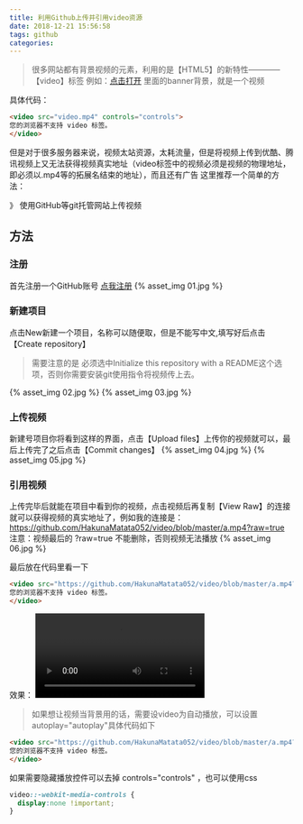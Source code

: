 ```yaml
---
title: 利用Github上传并引用video资源
date: 2018-12-21 15:56:58
tags: github
categories:
---
```


> 很多网站都有背景视频的元素，利用的是【HTML5】的新特性————【video】标签
例如：[点击打开](http://www.hearttrip.net/tourlist.html) 里面的banner背景，就是一个视频

<!-- more -->

具体代码：
```html
<video src="video.mp4" controls="controls">
您的浏览器不支持 video 标签。
</video>
```
但是对于很多服务器来说，视频太站资源，太耗流量，但是将视频上传到优酷、腾讯视频上又无法获得视频真实地址（video标签中的视频必须是视频的物理地址，即必须以.mp4等的拓展名结束的地址），而且还有广告
这里推荐一个简单的方法：

》 使用GitHub等git托管网站上传视频

## 方法

### 注册
首先注册一个GitHub账号 [点我注册](https://github.com/)
{% asset_img 01.jpg %}

### 新建项目
点击New新建一个项目，名称可以随便取，但是不能写中文,填写好后点击【Create repository】
> 需要注意的是 必须选中Initialize this repository with a README这个选项，否则你需要安装git使用指令将视频传上去。

{% asset_img 02.jpg %}
{% asset_img 03.jpg %}

### 上传视频
新建号项目你将看到这样的界面，点击【Upload files】上传你的视频就可以，最后上传完了之后点击【Commit changes】
{% asset_img 04.jpg %}
{% asset_img 05.jpg %}

### 引用视频
上传完毕后就能在项目中看到你的视频，点击视频后再复制【View Raw】的连接就可以获得视频的真实地址了，例如我的连接是：https://github.com/HakunaMatata052/video/blob/master/a.mp4?raw=true
注意：视频最后的 ?raw=true 不能删除，否则视频无法播放
{% asset_img 06.jpg %}

最后放在代码里看一下
```html
<video src="https://github.com/HakunaMatata052/video/blob/master/a.mp4?raw=true" controls="controls">
您的浏览器不支持 video 标签。
</video>
```

效果：
<video src="https://github.com/HakunaMatata052/video/blob/master/a.mp4?raw=true" controls="controls" autoplay="autoplay">
您的浏览器不支持 video 标签。
</video>

> 如果想让视频当背景用的话，需要设video为自动播放，可以设置autoplay="autoplay"具体代码如下

```html
<video src="https://github.com/HakunaMatata052/video/blob/master/a.mp4?raw=true" controls="controls"  autoplay="autoplay">
您的浏览器不支持 video 标签。
</video>
```

如果需要隐藏播放控件可以去掉 controls="controls" ，也可以使用css
```css
video::-webkit-media-controls {
  display:none !important;
}
```